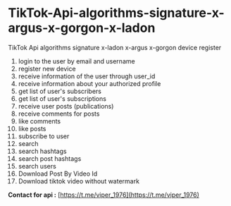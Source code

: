 # TikTok-Api-algorithms-signature-x-argus-x-gorgon-x-ladon
TikTok Api algorithms signature x-ladon x-argus x-gorgon device register

1. login to the user by email and username
2. register new device
3. receive information of the user through user_id
4. receive information about your authorized profile
5. get list of user's subscribers
6. get list of user's subscriptions
7. receive user posts (publications)
8. receive comments for posts
9. like comments
10. like posts
11. subscribe to user
12. search
13. search hashtags
14. search post hashtags
15. search users
16. Download Post By Video Id
17. Download tiktok video without watermark

**Contact for api :** [https://t.me/viper_1976](https://t.me/viper_1976)
